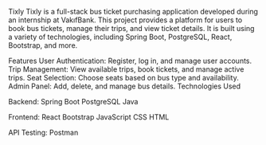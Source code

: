 Tixly
Tixly is a full-stack bus ticket purchasing application developed during an internship at VakıfBank. This project provides a platform for users to book bus tickets, manage their trips, and view ticket details. It is built using a variety of technologies, including Spring Boot, PostgreSQL, React, Bootstrap, and more.

Features
User Authentication: Register, log in, and manage user accounts.
Trip Management: View available trips, book tickets, and manage active trips.
Seat Selection: Choose seats based on bus type and availability.
Admin Panel: Add, delete, and manage bus details.
Technologies Used

Backend:
Spring Boot
PostgreSQL
Java

Frontend:
React
Bootstrap
JavaScript
CSS
HTML

API Testing:
Postman
